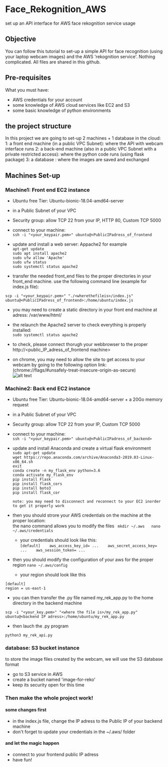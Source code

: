 # Face_Rekognition_AWS
set up an API interface for AWS face rekognition service usage

## Objective
You can follow this tutorial to set-up a simple API for face recognition (using your laptop webcam images) and the AWS 'rekognition service'. 
Nothing complicated. All files are shared in this github.

## Pre-requisites
What you must have:
- AWS credentials for your account
- some knowledge of AWS cloud services like EC2 and S3
- some basic knowledge of python environments

## the project structure
In this project we are going to set-up 2 machines + 1 database in the cloud:
1: a front end machine (in a public VPC Subnet): where the API with webcam interface runs
2: a back-end machine (also in a public VPC Subnet with a private restricted access): where the python code runs (using flask package)
3: a database : where the images are saved and exchanged

## Machines Set-up
### Machine1: Front end EC2 instance
- Ubuntu free Tier: Ubuntu-bionic-18.04-amd64-server
- in a Public Subnet of your VPC
- Security group: allow TCP 22 from your IP, HTTP 80, Custom TCP 5000
- connect to your machine:  
`ssh -i "<your_keypair.pem>" ubuntu@<PublicIPadress_of_frontend`

- update and install a web server: Appache2 for example  
`apt-get update`  
`sudo apt install apache2`  
`sudo ufw allow 'Apache'`  
`sudo ufw status`  
`sudo systemctl status apache2`  

- transfer the needed front_end files to the proper directories in your front_end machine.
use the following command line (example for index.js file):  

`scp -i "<your_keypair.pem>" "./<wherethefileis>/index.js" ubuntu@<PublicIPadress_of_frontend>:/home/ubuntu/index.js`

- you may need to create a static directory in your front end machine at adress: /var/www/html/  

- the relaunch the Apache2 server to check everything is properly installed:  
`sudo systemctl status apache2`

- to check, please connect thorugh your webbrowser to the proper http://<public_IP_adress_of_frontend machine>


- on chrome, you may need to allow the site to get access to your webcam by going to the following option link:  
(chrome://flags/#unsafely-treat-insecure-origin-as-secure)  
![alt text](https://github.com/JeanMILPIED/Face_Rekognition_AWS/blob/master/webcam-google.JPG) 


### Machine2: Back end EC2 instance
- Ubuntu free Tier: Ubuntu-bionic-18.04-amd64-server + a 20Go memory request
- in a Public Subnet of your VPC
- Security group: allow TCP 22 from your IP, Custom TCP 5000
- connect to your machine:  
`ssh -i "<your_keypair.pem>" ubuntu@<PublicIPadress_of_backend>`  

- update and install Anaconda and create a virtual flask environment  
`sudo apt-get update`  
`wget https://repo.anaconda.com/archive/Anaconda3-2019.03-Linux-x86_64.sh`  
`exit`   
`conda create -n my_flask_env python=3.6`   
`conda activate my_flask_env`   
`pip install Flask`   
`pip install flask_cors`   
`pip install boto3`   
`pip install flask_cor`   

      note: you may need to disconnect and reconnect to your EC2 inorder to get it properly work

- then you should strore your AWS credentials on the machine at the proper location:  
the nano command allows you to modify the files
` mkdir ~/.aws  
  nano ~/.aws/credentials`  

  - your credentials should look like this:  
        ```
        [default]   
        aws_access_key_id= ...   
        aws_secret_access_key= ...   
        aws_session_token= ...   
        ```

- then you should modify the configuration of your aws for the proper region
`nano ~/.aws/config`  

  - your region should look like this
```
[default]    
region = us-east-1   
```           

- you can then transfer the .py file named my_rek_app.py to the home directory in the backend machine
```
scp -i "<your_key.pem>" "<where the file is>/my_rek_app.py" ubuntu@<backend IP adress>:/home/ubuntu/my_rek_app.py  
```

- then lauch the .py program
```
python3 my_rek_api.py  
```

### database: S3 bucket instance
to store the image files created by the webcam, we will use the S3 database format  
- go to S3 service in AWS
- create a bucket named 'image-for-reko'
- keep its security open for this time

### Then make the whole project work!
#### some changes first
- in the index.js file, change the IP adress to the Public IP of your backend machine
- don't forget to update your credentials in the ~/.aws/ folder

#### and let the magic happen
- connect to your frontend public IP adress
- have fun!



